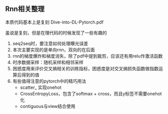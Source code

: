 ## Rnn相关整理

本质代码基本上是复刻 Dive-into-DL-Pytorch.pdf

虽说是复刻，但是在理代码的时候发现了一些有趣的

1. seq2seq时，要注意如何处理曝光误差
2. 本次主要实现的是单向rnn，双向的在后面
3. rnn的梯度爆炸和梯度消失，除了pdf中提到裁剪，应该还有用relu作激活函数
4. 时序数据采样：随机采样和相邻采样
5. 困惑度用来评价交叉熵相关的训练指标，困惑度是对交叉熵损失函数做指数运算后得到的值
6. 有些值得注意的pytorch中的精巧用法
   * scatter_ 实现onehot
   * CrossEntropyLoss，包含了softmax + cross，而且y标签不需要onehot化
   * contiguous与view结合使用